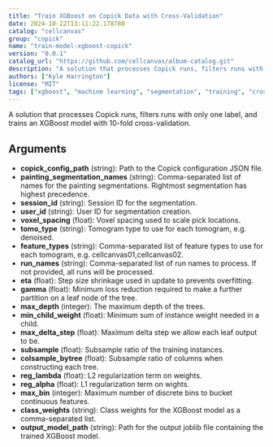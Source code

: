 ```yaml
---
title: "Train XGBoost on Copick Data with Cross-Validation"
date: 2024-10-22T13:11:22.178780
catalog: "cellcanvas"
group: "copick"
name: "train-model-xgboost-copick"
version: "0.0.1"
catalog_url: "https://github.com/cellcanvas/album-catalog.git"
description: "A solution that processes Copick runs, filters runs with only one label, and trains an XGBoost model with 10-fold cross-validation."
authors: ["Kyle Harrington"]
license: "MIT"
tags: ["xgboost", "machine learning", "segmentation", "training", "cross-validation", "copick"]
---
```


A solution that processes Copick runs, filters runs with only one label, and trains an XGBoost model with 10-fold cross-validation.

## Arguments

- **copick_config_path** (string): Path to the Copick configuration JSON file.
- **painting_segmentation_names** (string): Comma-separated list of names for the painting segmentations. Rightmost segmentation has highest precedence.
- **session_id** (string): Session ID for the segmentation.
- **user_id** (string): User ID for segmentation creation.
- **voxel_spacing** (float): Voxel spacing used to scale pick locations.
- **tomo_type** (string): Tomogram type to use for each tomogram, e.g. denoised.
- **feature_types** (string): Comma-separated list of feature types to use for each tomogram, e.g. cellcanvas01,cellcanvas02.
- **run_names** (string): Comma-separated list of run names to process. If not provided, all runs will be processed.
- **eta** (float): Step size shrinkage used in update to prevents overfitting.
- **gamma** (float): Minimum loss reduction required to make a further partition on a leaf node of the tree.
- **max_depth** (integer): The maximum depth of the trees.
- **min_child_weight** (float): Minimum sum of instance weight needed in a child.
- **max_delta_step** (float): Maximum delta step we allow each leaf output to be.
- **subsample** (float): Subsample ratio of the training instances.
- **colsample_bytree** (float): Subsample ratio of columns when constructing each tree.
- **reg_lambda** (float): L2 regularization term on weights.
- **reg_alpha** (float): L1 regularization term on wights.
- **max_bin** (integer): Maximum number of discrete bins to bucket continuous features.
- **class_weights** (string): Class weights for the XGBoost model as a comma-separated list.
- **output_model_path** (string): Path for the output joblib file containing the trained XGBoost model.

